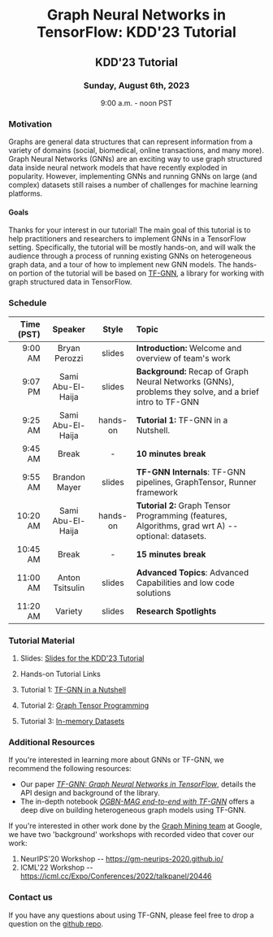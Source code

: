 # <p align="center"> Graph Neural Networks in TensorFlow: KDD'23 Tutorial </p>

## <p align="center">**KDD'23 Tutorial**</p>
### <p align="center">Sunday, August 6th, 2023</p>
<p align="center">9:00 a.m. - noon PST</p>

### Motivation

Graphs are general data structures that can represent information from a variety
of domains (social, biomedical, online transactions, and many more). Graph
Neural Networks (GNNs) are an exciting way to use graph structured data inside
neural network models that have recently exploded in popularity. However,
implementing GNNs and running GNNs on large (and complex) datasets still raises
a number of challenges for machine learning platforms.

#### Goals

Thanks for your interest in our tutorial! The main goal of this tutorial is to
help practitioners and researchers to implement GNNs in a TensorFlow setting.
Specifically, the tutorial will be mostly hands-on, and will walk the audience
through a process of running existing GNNs on heterogeneous graph data, and a
tour of how to implement new GNN models. The hands-on portion of the tutorial
will be based on [TF-GNN](https://github.com/tensorflow/gnn), a library for
working with graph structured data in TensorFlow.

### Schedule

| Time (PST)  | Speaker            | Style    | Topic  |
| ----------: |:---------------:   | :-----:  | :----- |
| 9:00 AM       | Bryan Perozzi      | slides   | **Introduction:** Welcome and overview of team's work |
| 9:07 PM     | Sami Abu-El-Haija  | slides   | **Background:** Recap of Graph Neural Networks (GNNs), problems they solve, and a brief intro to TF-GNN  |
| 9:25 AM     | Sami Abu-El-Haija  | hands-on | **Tutorial 1:** TF-GNN in a Nutshell. |
| 9:45 AM     | Break     | -   | **10 minutes break** |
| 9:55 AM     | Brandon Mayer     | slides   | **TF-GNN Internals**: TF-GNN pipelines, GraphTensor, Runner framework |
| 10:20 AM     | Sami Abu-El-Haija     | hands-on | **Tutorial 2:** Graph Tensor Programming (features, Algorithms, grad wrt A) -- optional: datasets. |
| 10:45 AM     | Break     | -   | **15 minutes break** |
| 11:00 AM     | Anton Tsitsulin     | slides | **Advanced Topics**: Advanced Capabilities and low code solutions |
| 11:20 AM     | Variety     | slides | **Research Spotlights** |


### Tutorial Material
1. Slides: [Slides for the KDD'23 Tutorial](https://drive.google.com/file/d/1-vTfbfhTsq3-AR_IL3JmawP3n6QWElVT/view?usp=drivesdk)

2.  Hands-on Tutorial Links
  1.  Tutorial 1: [TF-GNN in a Nutshell](https://github.com/tensorflow/gnn/blob/main/examples/tutorials/kdd_2023/code_tutorial_1.ipynb)
  2.  Tutorial 2: [Graph Tensor Programming](https://github.com/tensorflow/gnn/blob/main/examples/tutorials/kdd_2023/code_tutorial_2.ipynb)
  3.  Tutorial 3: [In-memory Datasets](https://github.com/tensorflow/gnn/blob/main/examples/tutorials/kdd_2023/code_tutorial_datasets.ipynb)


### Additional Resources

If you're interested in learning more about GNNs or TF-GNN, we recommend the
following resources:

-   Our paper
    [*TF-GNN: Graph Neural Networks in TensorFlow*](https://arxiv.org/pdf/2207.03522.pdf),
    details the API design and background of the library.
-   The in-depth notebook
    [*OGBN-MAG end-to-end with TF-GNN*](https://github.com/tensorflow/gnn/blob/main/examples/notebooks/ogbn_mag_e2e.ipynb)
    offers a deep dive on building heterogeneous graph models using TF-GNN.

If you're interested in other work done by the
[Graph Mining team](https://research.google/teams/graph-mining/) at Google, we
have two 'background' workshops with recorded video that cover our work:

1.  NeurIPS'20 Workshop -- https://gm-neurips-2020.github.io/
2.  ICML'22 Workshop -- https://icml.cc/Expo/Conferences/2022/talkpanel/20446

### Contact us

If you have any questions about using TF-GNN, please feel free to drop a
question on the [github repo](https://github.com/tensorflow/gnn/).

